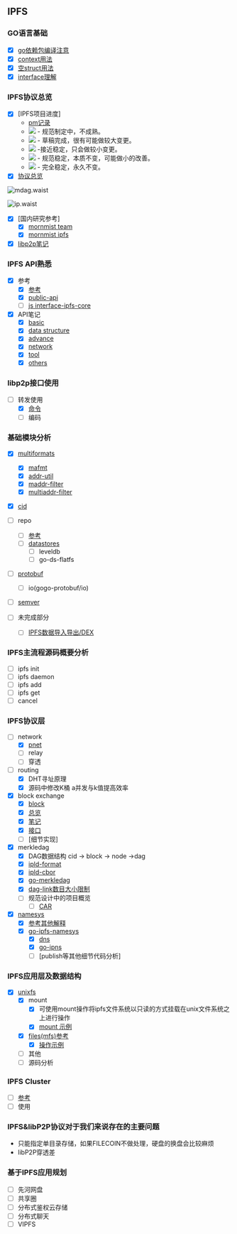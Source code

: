 ## IPFS

### GO语言基础
- [x] [go依赖包编译注意](/doc/compile.md)
- [x] [context用法](/go-basic/context)
- [x] [空struct用法](/go-basic/nullstruct)
- [x] [interface理解](/go-basic/interface)

### IPFS协议总览
- [x] [IPFS项目进度]
	- [pm记录](https://github.com/ipfs/pm)
	- ![](https://img.shields.io/badge/status-wip-orange.svg?style=flat-square) - 规范制定中，不成熟。
	- ![](https://img.shields.io/badge/status-draft-yellow.svg?style=flat-square) - 草稿完成，很有可能做较大变更。
	- ![](https://img.shields.io/badge/status-reliable-green.svg?style=flat-square) -接近稳定，只会做较小变更。
	- ![](https://img.shields.io/badge/status-stable-brightgreen.svg?style=flat-square) - 规范稳定，本质不变，可能做小的改善。
	- ![](https://img.shields.io/badge/status-permanent-blue.svg?style=flat-square) - 完全稳定，永久不变。
- [x] [协议总览](https://github.com/ipfs/specs/tree/master/architecture)

![mdag.waist](https://github.com/ipfs/specs/blob/master/merkledag/mdag.waist.png) 

![ip.waist](https://github.com/ipfs/specs/blob/master/merkledag/ip.waist.png)

- [x] [国内研究参考]
	- [x] [mornmist team](https://github.com/mornmist/Newcomer-Guide)
	- [x] [mornmist ipfs](https://github.com/mornmist/IPFS-For-Chinese)
- [x] [libp2p笔记](https://gitlab.com/waynewyang/libp2p)

### IPFS API熟悉
- [x] 参考
	- [x] [参考](https://ipfs.docs.apiary.io)
	- [x] [public-api](https://github.com/ipfs/specs/tree/master/public-api)
	- [ ] [js  interface-ipfs-core](https://github.com/ipfs/interface-ipfs-core)
- [x] API笔记
	- [x] [basic](/doc/api/basic.md)
	- [x] [data structure](/doc/api/datastructure.md)
	- [x] [advance](/doc/api/adv.md)
	- [x] [network](/doc/api/net.md)
	- [x] [tool](/doc/api/tool.md)
	- [x] [others](/doc/api/others.md) 

### libp2p接口使用
- [ ] 转发使用
	- [x] [命令](/doc/network.md)
	- [ ] 编码

### 基础模块分析
- [x] [multiformats](/doc/multiformat.md)
  - [x] [mafmt](/multiaddrs/mafmt)
  - [x] [addr-util](/multiaddrs/addr-util)
  - [x] [maddr-filter](/multiaddrs/maddr-filter)
  - [x] [multiaddr-filter](/multiaddrs/multiaddr-filter)
- [x] [cid](/doc/cid.md)

- [ ] repo
	- [ ] [参考 ](https://github.com/ipfs/specs/tree/master/repo) 
	- [ ] [datastores](/doc/datastores.md)
  		- [ ] leveldb
		- [ ] go-ds-flatfs
- [ ] [protobuf](/protobuf)
  - [ ] io(gogo-protobuf/io)
- [ ] [semver](/semver)
- [ ] 未完成部分
  - [ ] [IPFS数据导入导出/DEX](https://github.com/ipfs/specs/tree/master/dex)

### IPFS主流程源码概要分析
- [ ] ipfs init
- [ ] ipfs daemon
- [ ] ipfs add
- [ ] ipfs get
- [ ] cancel

### IPFS协议层
- [ ] network
	- [x] [pnet](/go-libp2p-interface-pnet)
	- [ ] relay
	- [ ] 穿透
- [ ] routing
	- [x] DHT寻址原理
	- [x] 源码中修改K桶 a并发与k值提高效率
- [x] block exchange
	- [x] [block](/ipld/block)
	- [x] [总览](https://github.com/ipfs/specs/tree/master/bitswap)
	- [x] [笔记](/bitswap/bitswap)
	- [x] [接口](/bitswap/exchange)
	- [ ] [细节实现] 
- [x] merkledag
	- [x] DAG数据结构
		cid -> block -> node ->dag
	- [x] [ipld-format](/ipld/ipld-format)
	- [x] [ipld-cbor](/ipld/ipld-cbor)
	- [x] [go-merkledag](/ipld/go-merkledag)
	- [x] [dag-link数目大小限制](/ipld/dag-link数目大小限制)
	- [ ] 规范设计中的项目概览
		- [ ] [CAR](https://github.com/ipld/specs/blob/master/CAR.md)
- [x] [namesys](/ipns)
	- [x] [参考其他解释](https://www.jianshu.com/p/04d3e3cc9f1c)
	- [x] [go-ipfs-namesys](/ipns/go-ipfs-namesys)
		- [x] [dns](/ipns/go-ipfs-namesys/dns) 
		- [x] [go-ipns](/ipns/go-ipns)
		- [ ] [publish等其他细节代码分析]

### IPFS应用层及数据结构
- [x] [unixfs](/unixfs)
	- [x] mount
		- [x] 可使用mount操作将ipfs文件系统以只读的方式挂载在unix文件系统之上进行操作
		- [x] [mount 示例](/unixfs/mount.md)
	- [x] [files(mfs)参考](https://github.com/ipfs/interface-ipfs-core/blob/master/SPEC/FILES.md#mutable-file-system)
    	- [x] [操作示例](/unixfs/files_op.md) 
	- [ ] 其他
	- [ ] 源码分析

### IPFS Cluster
- [ ] [参考](https://github.com/ipfs/ipfs-cluster)
- [ ] 使用

### IPFS&libP2P协议对于我们来说存在的主要问题
- 只能指定单目录存储，如果FILECOIN不做处理，硬盘的换盘会比较麻烦
- libP2P穿透差

### 基于IPFS应用规划
- [ ] 先河网盘
- [ ] 共享圈
- [ ] 分布式鉴权云存储
- [ ] 分布式聊天
- [ ] VIPFS
